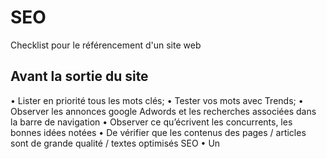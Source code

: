 # SEO
Checklist pour le référencement d'un site web

## Avant la sortie du site

• Lister en priorité tous les mots clés;
• Tester vos mots avec Trends;
• Observer les annonces google Adwords et les recherches associées dans la barre de navigation
• Observer ce qu’écrivent les concurrents, les bonnes idées notées
• De vérifier que les contenus des pages / articles sont de grande qualité / textes optimisés SEO
• Un <title> pour chaque page : 55 caractères (activité, zone géographique...)
• Une meta name="description" 155 caractères pour chaque page
• Travailler l’organisation du contenu et la hiérarchie de l’information
• Respecter la sémantique global html lors de l'intégration
• La width et la height des images (sans unité -pas px) pour améliorer la rapidité
• Format des images en .webp (limite le poids) et icones en svg
• Balise viewport
• Optimiser les permaliens des URLs
• Les <alt> des images (des phrases qui introduisent les expressions clés)
• Référencer les sources
• Lien externe vers des sites de qualités
• Les <title> des liens (des phrases qui introduisent les expressions clés)
  
## Après la sortie du site
  
• Définir les <em> (éléments de mise en emphase)
• Site map generator - générer le xml
• Vérifier que la 1ère publication d'un contenu s'est effectuée sur le site avant les réseaux sociaux pour éviter le duplicate content.
• Indiquer l'enregistrement dans le google search
• Définir les catégories des articles + une description par cat.
• Définir les étiquettes • Acquérir des backlinks
